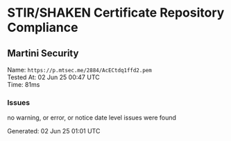 # STIR/SHAKEN Certificate Repository Compliance

## Martini Security

Name: `https://p.mtsec.me/2884/AcECtdq1ffd2.pem`\
Tested At: 02 Jun 25 00:47 UTC\
Time: 81ms

### Issues

no warning, or error, or notice date level issues were found

Generated: 02 Jun 25 01:01 UTC